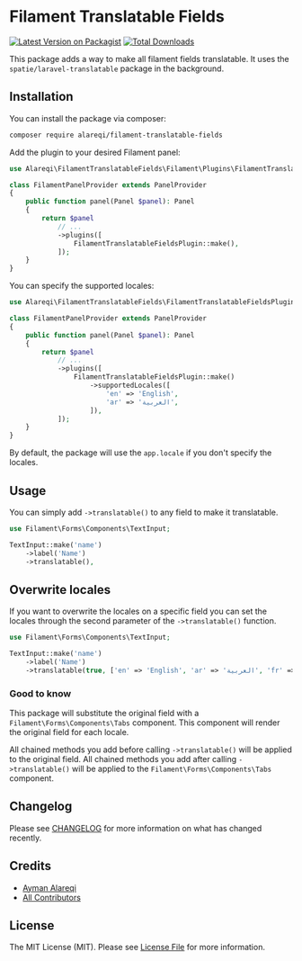 # Filament Translatable Fields

[![Latest Version on Packagist](https://img.shields.io/packagist/v/alareqi/filament-translatable-fields.svg?style=flat-square)](https://packagist.org/packages/alareqi/filament-translatable-fields)
[![Total Downloads](https://img.shields.io/packagist/dt/alareqi/filament-translatable-fields.svg?style=flat-square)](https://packagist.org/packages/alareqi/filament-translatable-fields)

This package adds a way to make all filament fields translatable.
It uses the `spatie/laravel-translatable` package in the background.

## Installation

You can install the package via composer:

```bash
composer require alareqi/filament-translatable-fields
```

Add the plugin to your desired Filament panel:

```php
use Alareqi\FilamentTranslatableFields\Filament\Plugins\FilamentTranslatableFieldsPlugin;

class FilamentPanelProvider extends PanelProvider
{
    public function panel(Panel $panel): Panel
    {
        return $panel
            // ...
            ->plugins([
                FilamentTranslatableFieldsPlugin::make(),
            ]);
    }
}
```

You can specify the supported locales:

```php
use Alareqi\FilamentTranslatableFields\FilamentTranslatableFieldsPlugin;

class FilamentPanelProvider extends PanelProvider
{
    public function panel(Panel $panel): Panel
    {
        return $panel
            // ...
            ->plugins([
                FilamentTranslatableFieldsPlugin::make()
                    ->supportedLocales([
                        'en' => 'English',
                        'ar' => 'العربية',
                    ]),
            ]);
    }
}
```

By default, the package will use the `app.locale` if you don't specify the locales.

## Usage

You can simply add `->translatable()` to any field to make it translatable.

```php
use Filament\Forms\Components\TextInput;

TextInput::make('name')
    ->label('Name')
    ->translatable(),
```

## Overwrite locales

If you want to overwrite the locales on a specific field you can set the locales through the second parameter of the `->translatable()` function.

```php
use Filament\Forms\Components\TextInput;

TextInput::make('name')
    ->label('Name')
    ->translatable(true, ['en' => 'English', 'ar' => 'العربية', 'fr' => 'French']),
```

### Good to know

This package will substitute the original field with a `Filament\Forms\Components\Tabs` component. This component will render the original field for each locale.

All chained methods you add before calling `->translatable()` will be applied to the original field.
All chained methods you add after calling `->translatable()` will be applied to the `Filament\Forms\Components\Tabs` component.

## Changelog

Please see [CHANGELOG](CHANGELOG.md) for more information on what has changed recently.

## Credits

- [Ayman Alareqi](https://github.com/AymanAlareqi)
- [All Contributors](../../contributors)

## License

The MIT License (MIT). Please see [License File](LICENSE.md) for more information.
